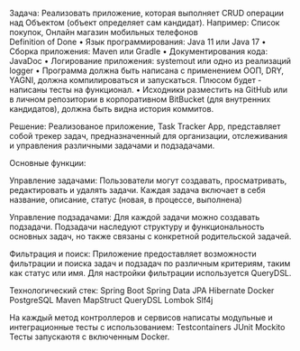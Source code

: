 Задача:
Реализовать приложение, которая выполняет CRUD операции над Объектом (объект определяет сам кандидат).
Например: Список покупок, Онлайн магазин мобильных телефонов  
Definition of Done
•         Язык программирования: Java 11 или Java 17
•         Сборка приложения: Maven или Gradle
•         Документирования кода: JavaDoc
•         Логирование приложения: systemout или одно из реализаций logger
•         Программа должна быть написана с применением ООП, DRY, YAGNI, должна компилироваться и запускаться. Плюсом будет - написаны тесты на функционал. 
•         Исходники разместить на GitHub или в личном репозитории в корпоративном BitBucket (для внутренних кандидатов), должна быть видна история коммитов.

Решение: 
Реализованое приложение, Task Tracker App, представляет собой трекер задач, предназначенный для организации, отслеживания и управления различными задачами
и подзадачами.

Основные функции:

Управление задачами: Пользователи могут создавать, просматривать, редактировать и удалять задачи. 
Каждая задача включает в себя название, описание, статус (новая, в процессе, выполнена)

Управление подзадачами: Для каждой задачи можно создавать подзадачи. 
Подзадачи наследуют структуру и функциональность основных задач, но также связаны с конкретной родительской задачей.

Фильтрация и поиск: Приложение предоставляет возможности фильтрации и поиска задач и подзадач по различным критериям, таким как статус или имя.
Для настройки фильтрации используется QueryDSL.

Технологический стек: 
Spring Boot
Spring Data JPA
Hibernate
Docker
PostgreSQL
Maven
MapStruct
QueryDSL
Lombok
Slf4j

На каждый метод контроллеров и сервисов написаты модульные и интеграционные тесты с использованием: 
Testcontainers
JUnit
Mockito
Тесты запускаютя с включенным Docker.
